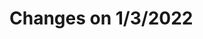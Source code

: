 <!--
SPDX-FileCopyrightText: 2021 Open Networking Foundation

SPDX-License-Identifier: LicenseRef-ONF-Member-Only-1.0
-->

Changes on 1/3/2022
===================


